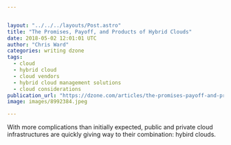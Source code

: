 ```yaml
---


layout: "../../../layouts/Post.astro"
title: "The Promises, Payoff, and Products of Hybrid Clouds"
date: 2018-05-02 12:01:01 UTC
author: "Chris Ward"
categories: writing dzone
tags:
  - cloud
  - hybrid cloud
  - cloud vendors
  - hybrid cloud management solutions
  - cloud considerations
publication_url: "https://dzone.com/articles/the-promises-payoff-and-products-of-hybrid-clouds"
image: images/8992384.jpeg

---
```

With more complications than initially expected, public and private cloud infrastructures are quickly giving way to their combination: hybird clouds.

